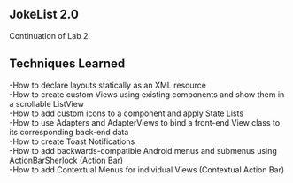 JokeList 2.0
-------------
Continuation of Lab 2. <br>

Techniques Learned
-------------------
-How to declare layouts statically as an XML resource <br>
-How to create custom Views using existing components and show them in a scrollable ListView <br>
-How to add custom icons to a component and apply State Lists<br>
-How to use Adapters and AdapterViews to bind a front-end View class to its corresponding back-end data<br>
-How to create Toast Notifications<br>
-How to add backwards-compatible Android menus and submenus using ActionBarSherlock (Action Bar)<br>
-How to add Contextual Menus for individual Views (Contextual Action Bar)<br>
